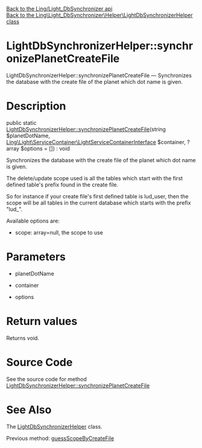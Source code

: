 [Back to the Ling/Light_DbSynchronizer api](https://github.com/lingtalfi/Light_DbSynchronizer/blob/master/doc/api/Ling/Light_DbSynchronizer.md)<br>
[Back to the Ling\Light_DbSynchronizer\Helper\LightDbSynchronizerHelper class](https://github.com/lingtalfi/Light_DbSynchronizer/blob/master/doc/api/Ling/Light_DbSynchronizer/Helper/LightDbSynchronizerHelper.md)


LightDbSynchronizerHelper::synchronizePlanetCreateFile
================



LightDbSynchronizerHelper::synchronizePlanetCreateFile — Synchronizes the database with the create file of the planet which dot name is given.




Description
================


public static [LightDbSynchronizerHelper::synchronizePlanetCreateFile](https://github.com/lingtalfi/Light_DbSynchronizer/blob/master/doc/api/Ling/Light_DbSynchronizer/Helper/LightDbSynchronizerHelper/synchronizePlanetCreateFile.md)(string $planetDotName, [Ling\Light\ServiceContainer\LightServiceContainerInterface](https://github.com/lingtalfi/Light/blob/master/doc/api/Ling/Light/ServiceContainer/LightServiceContainerInterface.md) $container, ?array $options = []) : void




Synchronizes the database with the create file of the planet which dot name is given.

The delete/update scope used is all the tables which start with the first defined table's prefix found in the create file.

So for instance if your create file's first defined table is lud_user, then the scope will be all tables in the current database
which starts with the prefix "lud_".

Available options are:
- scope: array=null, the scope to use




Parameters
================


- planetDotName

    

- container

    

- options

    


Return values
================

Returns void.








Source Code
===========
See the source code for method [LightDbSynchronizerHelper::synchronizePlanetCreateFile](https://github.com/lingtalfi/Light_DbSynchronizer/blob/master/Helper/LightDbSynchronizerHelper.php#L72-L86)


See Also
================

The [LightDbSynchronizerHelper](https://github.com/lingtalfi/Light_DbSynchronizer/blob/master/doc/api/Ling/Light_DbSynchronizer/Helper/LightDbSynchronizerHelper.md) class.

Previous method: [guessScopeByCreateFile](https://github.com/lingtalfi/Light_DbSynchronizer/blob/master/doc/api/Ling/Light_DbSynchronizer/Helper/LightDbSynchronizerHelper/guessScopeByCreateFile.md)<br>

